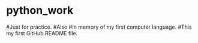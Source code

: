 # python_work
#Just for practice.
#Also
#In memory of my first computer language.
#This my first GitHub README file.

